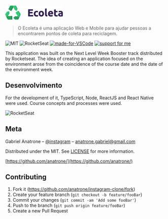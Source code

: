 
![Ecoleta](https://raw.githubusercontent.com/anatrone/Ecoleta/master/web/src/assets/logo.png)
> O Ecoleta é uma aplicação Web e Mobile para ajudar pessoas a encontrarem pontos de coleta para reciclagem.

![MIT](https://camo.githubusercontent.com/147b1b65b460bce94741c8a8d4c637255c055123/68747470733a2f2f696d672e736869656c64732e696f2f62616467652f6d61646525323062792d526f636b6574736561742d253233373531394331)
![RocketSeat](https://camo.githubusercontent.com/d8dac8d9c9589cd4f784c881cfe96c23f5462983/68747470733a2f2f696d672e736869656c64732e696f2f6769746875622f6c6963656e73652f7669746f7273657272616e6f2f65636f6c6574613f636f6c6f723d253233373531394331)
[![made-for-VSCode](https://img.shields.io/badge/Made%20for-VSCode-1f425f.svg)](https://code.visualstudio.com/)
[![support for me](https://img.shields.io/badge/support%20for%20me%20on-paypal-brightgreen)](https://www.paypal.com/cgi-bin/webscr?cmd=_donations&business=4Q8ABHX2ZVV46&currency_code=USD&source=url)

This application was built on the Next Level Week Booster track distributed by Rocketseat. The idea of creating an application focused on the environment arose from the coincidence of the course date and the date of the environment week.

## Desenvolvimento

For the development of it, TypeScript, Node, ReactJS and React Native were used. Course concepts and processes were used.

![RocketSeat](https://s3-us-west-2.amazonaws.com/anchor-generated-image-bank/production/podcast_uploaded400/528611/528611-1529426771233-408cb5b776122.jpg)


## Meta

Gabriel Anatrone – [@instagram](https://instagram.com/anatrone) – anatrone.gabriel@gmail.com

Distributed under the MIT. See [LICENSE](https://github.com/DLTK/models/blob/master/LICENSE) for more information.

[https://github.com/anatrone/](https://github.com/anatrone/)

## Contributing

1. Fork it (<https://github.com/anatrone/instagram-clone/fork>)
2. Create your feature branch (`git checkout -b feature/fooBar`)
3. Commit your changes (`git commit -am 'Add some fooBar'`)
4. Push to the branch (`git push origin feature/fooBar`)
5. Create a new Pull Request




